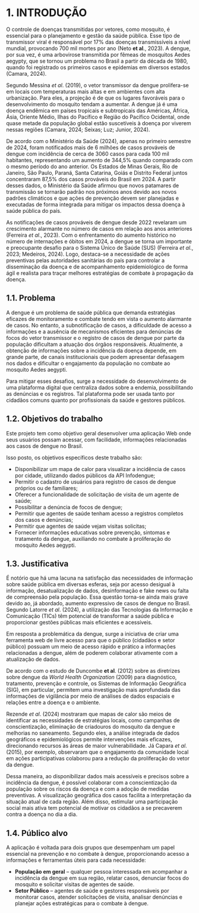 # 1. INTRODUÇÃO

O controle de doenças transmitidas por vetores, como mosquito, é essencial para o planejamento e gestão da saúde pública. Esse tipo de transmissor viral é responsável por 17% das doenças transmissíveis a nível mundial, provocando 700 mil mortes por ano (Neto __et al__., 2023). A dengue, por sua vez, é uma arbovirose transmitida por fêmeas de mosquitos Aedes aegypty, que se tornou um problema no Brasil a partir da década de 1980, quando foi registrado os primeiros casos e epidemias em diversos estados (Camara, 2024). 

Segundo Messina _et al_. (2019), o vetor transmissor da dengue prolifera-se em locais com temperaturas mais altas e em ambientes com alta urbanização. Para eles, a projeção é de que os lugares favoráveis para o desenvolvimento do mosquito tendam a aumentar. A dengue já é uma doença endêmica em países tropicais e subtropicais das Américas, África, Ásia, Oriente Médio, Ilhas do Pacífico e Região do Pacífico Ocidental, onde quase metade da população global estão suscetíveis à doença por viverem nessas regiões (Camara, 2024; Seixas; Luz; Junior, 2024). 

De acordo com o Ministério da Saúde (2024), apenas no primeiro semestre de 2024, foram notificados mais de 6 milhões de casos prováveis de dengue com incidência de cerca de 3060 casos para cada 100 mil habitantes, representando um aumento de 344,5% quando comparado com o mesmo período do ano anterior. Os Estados de Minas Gerais, Rio de Janeiro, São Paulo, Paraná, Santa Catarina, Goiás e Distrito Federal juntos concentraram 87,5% dos casos prováveis do Brasil em 2024. A partir desses dados, o Ministério da Saúde afirmou que novos patamares de transmissão se tornarão padrão nos próximos anos devido aos novos padrões climáticos e que ações de prevenção devem ser planejadas e executadas de forma integrada para mitigar os impactos dessa doença à saúde pública do país. 

As notificações de casos prováveis de dengue desde 2022 revelaram um crescimento alarmante no número de casos em relação aos anos anteriores (Ferreira _et al_., 2023). Com o enfrentamento do aumento histórico no número de internações e óbitos em 2024, a dengue se torna um importante e preocupante desafio para o Sistema Único de Saúde (SUS) (Ferreira _et al_., 2023; Medeiros, 2024). Logo, destaca-se a necessidade de ações preventivas pelas autoridades sanitárias do país para controlar a disseminação da doença e de acompanhamento epidemiológico de forma ágil e realista para traçar melhores estratégias de combate à propagação da doença. 

## 1.1. Problema

A dengue é um problema de saúde pública que demanda estratégias eficazes de monitoramento e combate tendo em vista o aumento alarmante de casos. No entanto, a subnotificação de casos, a dificuldade de acesso a informações e a ausência de mecanismos eficientes para denúncias de focos do vetor transmissor e o registro de casos de dengue por parte da população dificultam a atuação dos órgãos responsáveis. Atualmente, a obtenção de informações sobre a incidência da doença depende, em grande parte, de canais institucionais que podem apresentar defasagem nos dados e dificultar o engajamento da população no combate ao mosquito Aedes aegypti. 

 Para mitigar esses desafios, surge a necessidade do desenvolvimento de uma plataforma digital que centraliza dados sobre a endemia, possibilitando as denúncias e os registros. Tal plataforma pode ser usada tanto por cidadãos comuns quanto por profissionais da saúde e gestores públicos. 

## 1.2. Objetivos do trabalho

Este projeto tem como objetivo geral desenvolver uma aplicação Web onde seus usuários possam acessar, com facilidade, informações relacionadas aos casos de dengue no Brasil.  

Isso posto, os objetivos específicos deste trabalho são:  
 - Disponibilizar um mapa de calor para visualizar a incidência de casos por cidade, utilizando dados públicos da API Infodengue;
 - Permitir o cadastro de usuários para registro de casos de dengue próprios ou de familiares;
 - Oferecer a funcionalidade de solicitação de visita de um agente de saúde;
 - Possibilitar a denúncia de focos de dengue;
 - Permitir que agentes de saúde tenham acesso a registros completos dos casos e denúncias;
 - Permitir que agentes de saúde vejam visitas solicitas;
 - Fornecer informações educativas sobre prevenção, sintomas e tratamento da dengue, auxiliando no combate à proliferação do mosquito Aedes aegypti. 

## 1.3. Justificativa

É notório que há uma lacuna na satisfação das necessidades de informação sobre saúde pública em diversas esferas, seja por acesso desigual à informação, desatualização de dados, desinformação e fake news ou falta de compreensão pela população. Essa questão torna-se ainda mais grave devido ao, já abordado, aumento expressivo de casos de dengue no Brasil. Segundo Latorre _et al_. (2024), a utilização das Tecnologias da Informação e Comunicação (TICs) têm potencial de transformar a saúde pública e proporcionar gestões públicas mais eficientes e acessíveis. 

Em resposta a problemática da dengue, surge a iniciativa de criar uma ferramenta web de livre acesso para que o público (cidadãos e setor público) possuam um meio de acesso rápido e prático a informações relacionadas a dengue, além de poderem colaborar ativamente com a atualização de dados. 

De acordo com o estudo de Duncombe __et al__. (2012) sobre as diretrizes sobre dengue da _World Health Organization_ (2009) para diagnóstico, tratamento, prevenção e controle, os Sistemas de Informação Geográfica (SIG), em particular, permitem uma investigação mais aprofundada das informações de vigilância por meio de análises de dados espaciais e relações entre a doença e o ambiente.  

Rezende _et al_. (2024) mostraram que mapas de calor são meios de identificar as necessidades de estratégias locais, como campanhas de conscientização, eliminação de criadouros do mosquito da dengue e melhorias no saneamento. Segundo eles, a análise integrada de dados geográficos e epidemiológicos permite intervenções mais eficazes, direcionando recursos às áreas de maior vulnerabilidade. Já Capara _et al_. (2015), por exemplo, observaram que o engajamento da comunidade local em ações participativas colaborou para a redução da proliferação do vetor da dengue. 

Dessa maneira, ao disponibilizar dados mais acessíveis e precisos sobre a incidência da dengue, é possível colaborar com a conscientização da população sobre os riscos da doença e com a adoção de medidas preventivas. A visualização geográfica dos casos facilita a interpretação da situação atual de cada região. Além disso, estimular uma participação social mais ativa tem potencial de motivar os cidadãos a se precaverem contra a doença no dia a dia. 

## 1.4. Público alvo

A aplicação é voltada para dois grupos que desempenham um papel essencial na prevenção e no combate à dengue, proporcionando acesso a informações e ferramentas úteis para cada necessidade: 

- **População em geral** – qualquer pessoa interessada em acompanhar a incidência da dengue em sua região, relatar casos, denunciar focos do mosquito e solicitar visitas de agentes de saúde.
- **Setor Público** – agentes de saúde e gestores responsáveis por monitorar casos, atender solicitações de visita, analisar denúncias e planejar ações estratégicas para o combate à dengue. 
